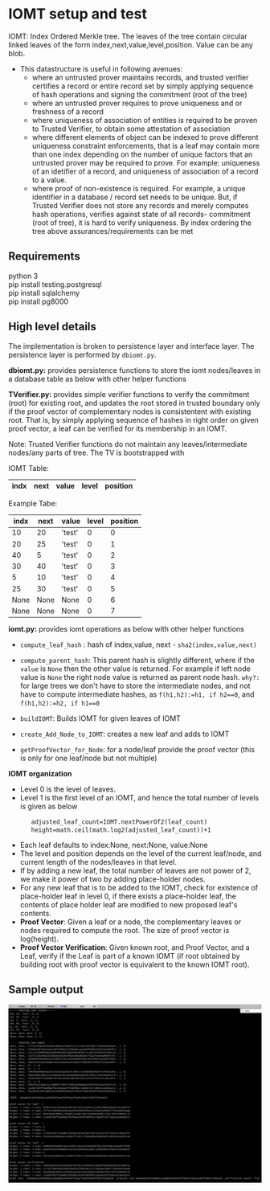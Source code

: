# IOMT setup and test

IOMT: Index Ordered Merkle tree. The leaves of the tree contain circular linked leaves of the form index,next,value,level,position. Value can be any blob.

* This datastructure is useful in following avenues:
    * where an untrusted prover maintains records, and trusted verifier certifies a record or entire record set by simply 
      applying sequence of hash operations and signing the commitment (root of the tree)
    * where an untrusted prover requires to prove uniqueness and or freshness of a record
    * where uniqueness of association of entities is required to be proven to Trusted Verifier, to obtain some attestation of 
      association 
    * where different elements of object can be indexed to prove different uniqueness constraint enforcements, that is a leaf may contain more than one index depending on the number of unique factors that an untrusted prover may be required to prove. For example: uniqueness of an idetifier of a record, and uniqueness of association of a record to a value. 
    * where proof of non-existence is required. For example, a unique identifier in a database / record set needs to be unique. But, if Trusted Verifier does not store any records and merely computes hash operations, verifies against state of all records- commitment (root of tree), it is hard to verify uniqueness. By index ordering the tree above assurances/requirements can be met

## Requirements

python 3\
pip install testing.postgresql\
pip install sqlalchemy\
pip install pg8000

## High level details
The implementation is broken to persistence layer and interface layer. The persistence layer is performed by ```dbiomt.py```. 

**dbiomt.py:** provides persistence functions to store the iomt nodes/leaves in a database table as below with other helper functions

**TVerifier.py:** provides simple verifier functions to verify the commitment (root) for existing root, and updates the root stored in trusted boundary only if the proof vector of complementary nodes is consistentent with existing root. That is, by simply applying sequence of hashes in right order on given proof vector, a leaf can be verified for its membership in an IOMT.

Note: Trusted Verifier functions do not maintain any leaves/intermediate nodes/any parts of tree. The TV is bootstrapped with

IOMT Table:

| indx  | next | value | level | position
--- | --- | ---| --- | ---

Example Tabe:

| indx  | next | value | level | position
--- | --- | ---| --- | ---
10 | 20 | 'test'| 0 | 0
20 | 25 | 'test'| 0 | 1
40 | 5 | 'test'| 0 | 2
30 | 40 | 'test'| 0 | 3
5 | 10 | 'test'| 0 | 4
25 | 30 | 'test'| 0 | 5
None | None | None| 0 | 6
None | None | None| 0 | 7



**iomt.py:** provides iomt operations as below with other helper functions 
* `compute_leaf_hash` :    hash of index,value, next - `sha2(index,value,next)`
* `compute_parent_hash`: This parent hash is slightly different, where if the `value` is `None` then the other value is returned. For example if left node value is `None` the right node value is returned as parent node hash. `why?: ` for large trees we don't have to store the intermediate nodes, and not have to compute intermediate hashes, as `f(h1,h2):=h1, if h2==0`, and `f(h1,h2):=h2, if h1==0`

* `buildIOMT`: Builds IOMT for given leaves of IOMT
* `create_Add_Node_to_IOMT`: creates a new leaf and adds to IOMT
* `getProofVector_for_Node`: for a node/leaf provide the proof vector (this is only for one leaf/node but not multiple)

**IOMT organization**
* Level 0 is the level of leaves. 
* Level 1 is the first level of an IOMT, and hence the total number of levels is given as below
   ```
      adjusted_leaf_count=IOMT.nextPowerOf2(leaf_count)
      height=math.ceil(math.log2(adjusted_leaf_count))+1
   ```
* Each leaf defaults to index:None, next:None, value:None
* The level and position depends on the level of the current leaf/node, and current length of the nodes/leaves in that level. 
* If by adding a new leaf, the total number of leaves are not power of 2, we make it power of two by adding place-holder nodes. 
* For any new leaf that is to be added to the IOMT, check for existence of place-holder leaf in level 0, if there exists a place-holder leaf, the contents of place holder leaf are modified to new proposed leaf's contents.
* **Proof Vector**: Given a leaf or a node, the complementary leaves or nodes required to compute the root. The size of proof vector is log(height).
* **Proof Vector Verification**: Given known root, and Proof Vector, and a Leaf, verify if the Leaf is part of a known IOMT (if root obtained by building root with proof vector is equivalent to the known IOMT root).

## Sample output
![Alt text](Sample_Output_IOMT.png?raw=true "Sample IOMT output")



